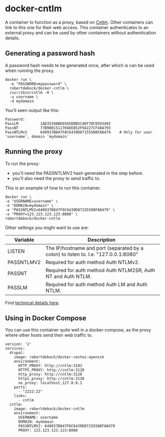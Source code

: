 # docker-cntlm
A container to function as a proxy, based on [Cntlm](http://cntlm.sourceforge.net). Other containers can link to this one for their web access. This container authenticates to an external proxy and can be used by other containers without authentication details.

## Generating a password hash
A password hash needs te be generated once, after which is can be used when running the proxy.

    docker run \
      -e "PASSWORD=mypassword" \
      robertdebock/docker-cntlm \
      /usr/sbin/cntlm -H \
      -u username \
      -d mydomain

You'll seen output like this:

    Password: 
    PassLM          1AD35398BE6565DDB5C4EF70C0593492
    PassNT          77B9081511704EE852F94227CF48A793
    PassNTLMv2      640937B847F8C6439D87155508FA8479    # Only for user 'username', domain 'mydomain'

## Running the proxy
To run the proxy:
- you'll need the PASSNTLMV2 hash generated in the step before.
- you'll also need the proxy to send traffic to.

This is an example of how to run this container.
 
    docker run \
    -e "USERNAME=username" \
    -e "DOMAIN=mydomain" \
    -e "PASSNTLMV2=640937B847F8C6439D87155508FA8479" \
    -e "PROXY=123.123.123.123:8080" \
    robertdebock/docker-cntlm

Other settings you might want to use are:

| Variable| Description |
| --- | --- |
| LISTEN | The IP/hostname and port (separated by a colon) to listen to. I.e. "127.0.0.1:8080" |
| PASSNTLMV2 | Required for auth method Auth NTLMv2. |
| PASSNT | Required for auth method Auth NTLM2SR, Auth NT and Auth NTLM. |
| PASSLM | Required for auth method Auth LM and Auth NTLM. |

Find [technical details here](http://cntlm.sourceforge.net/cntlm_manual.pdf).

## Using in Docker Compose
You can use this container quite well in a docker-compose, as the proxy where other hosts send their web traffic to.

    version: '2'
    services:
      drupal:
        image: robertdebock/docker-centos-openssh
        environment:
          HTTP_PROXY: http://cntlm:3182
          HTTPS_PROXY: http://cntlm:3128
          http_proxy: http://cntlm:3128
          https_proxy: http://cntlm:3128
          no_proxy: localhost,127.0.0.1
        ports:
          - "2222:22"
        links:
          - cntlm
      cntlm:
        image: robertdebock/docker-cntlm
        environment:
          USERNAME: username
          DOMAIN: mydomain
          PASSNTLMV2: 640937B847F8C6439D87155508FA8479
          PROXY: 123.123.123.123:8080
